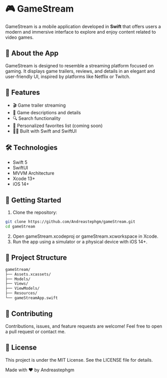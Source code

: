 # 🎮 GameStream

GameStream is a mobile application developed in **Swift** that offers users a modern and immersive interface to explore and enjoy content related to video games.

## 📱 About the App

GameStream is designed to resemble a streaming platform focused on gaming. It displays game trailers, reviews, and details in an elegant and user-friendly UI, inspired by platforms like Netflix or Twitch.

## 🧪 Features

- 🎬 Game trailer streaming
- 📖 Game descriptions and details
- 🔍 Search functionality
- 💖 Personalized favorites list (coming soon)
- 🧑‍💻 Built with Swift and SwiftUI

## 🛠️ Technologies

- Swift 5
- SwiftUI
- MVVM Architecture
- Xcode 13+
- iOS 14+

## 🚀 Getting Started

1. Clone the repository:

```bash
git clone https://github.com/Andreastephgm/gameStream.git
cd gameStream
```
2. Open gameStream.xcodeproj or gameStream.xcworkspace in Xcode.
3. Run the app using a simulator or a physical device with iOS 14+.

## 📂 Project Structure
```bash
gameStream/
├── Assets.xcassets/
├── Models/
├── Views/
├── ViewModels/
├── Resources/
└── gameStreamApp.swift
```

## 🤝 Contributing
Contributions, issues, and feature requests are welcome! Feel free to open a pull request or contact me.

## 📄 License
This project is under the MIT License. See the LICENSE file for details.

Made with ❤️ by Andreastephgm
